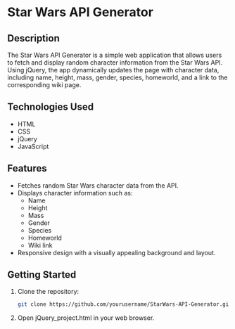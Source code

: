 # Star Wars API Generator

## Description
The Star Wars API Generator is a simple web application that allows users to fetch and display random character information from the Star Wars API. Using jQuery, the app dynamically updates the page with character data, including name, height, mass, gender, species, homeworld, and a link to the corresponding wiki page.

## Technologies Used
- HTML
- CSS
- jQuery
- JavaScript

## Features
- Fetches random Star Wars character data from the API.
- Displays character information such as:
  - Name
  - Height
  - Mass
  - Gender
  - Species
  - Homeworld
  - Wiki link
- Responsive design with a visually appealing background and layout.

## Getting Started
1. Clone the repository:
   ```bash
   git clone https://github.com/yourusername/StarWars-API-Generator.git
2. Open jQuery_project.html in your web browser.
